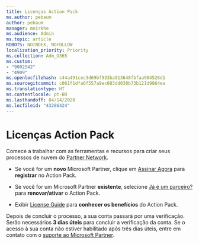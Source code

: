 ```yaml
---
title: Licenças Action Pack
ms.author: pebaum
author: pebaum
manager: mnirkhe
ms.audience: Admin
ms.topic: article
ROBOTS: NOINDEX, NOFOLLOW
localization_priority: Priority
ms.collection: Adm_O365
ms.custom:
- "9002542"
- "4909"
ms.openlocfilehash: c44a491cec3d69bf933ba913648fbfaa904526d1
ms.sourcegitcommit: c061f1dfa6f557a9ec083dd030b73b121d9864ea
ms.translationtype: HT
ms.contentlocale: pt-BR
ms.lasthandoff: 04/14/2020
ms.locfileid: "43286424"
---
```

# <a name="action-pack-licenses"></a>Licenças Action Pack

Comece a trabalhar com as ferramentas e recursos para criar seus processos de nuvem do [Partner Network](https://aka.ms/MPNActionPack).

- Se você for um **novo** Microsoft Partner, clique em [Assinar Agora](https://aka.ms/MPNActionPackNew) para **registrar** no Action Pack.

- Se você for um Microsoft Partner **existente**, selecione [Já é um parceiro?](https://aka.ms/MPNActionPackExisting) para **renovar/ativar** o Action Pack. 

- Exibir [License Guide](https://aka.ms/MPNActionPackGuide) para **conhecer os benefícios** do Action Pack. 

Depois de concluir o processo, a sua conta passará por uma verificação. Serão necessários **3 dias úteis** para concluir a verificação da conta. Se o acesso à sua conta não estiver habilitado após três dias úteis, entre em contato com o [suporte ao Microsoft Partner](https://aka.ms/MPNActionPackSupport). 
